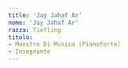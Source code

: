 ```yaml
---
title: 'Jay Jahaf Ar'
nome: 'Jay Jahaf Ar'
razza: Tiefling
titolo:
- Maestro Di Musica (Pianoforte)
- Insegnante
---
```


